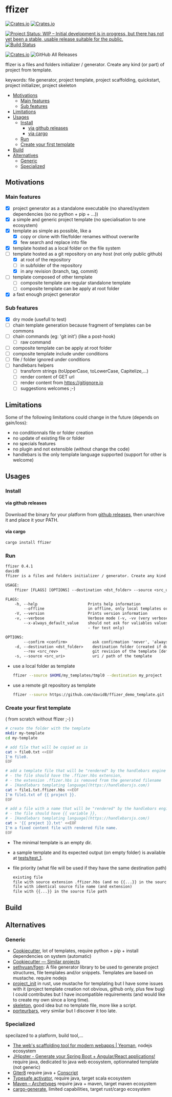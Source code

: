 # ffizer

<!-- copy badges from:
- [repostatus.org](https://www.repostatus.org/#active)
- [Shields.io: Quality metadata badges for open source projects](https://shields.io/#/)
-->

[![Crates.io](https://img.shields.io/crates/l/ffizer.svg)](http://creativecommons.org/publicdomain/zero/1.0/)
[![Crates.io](https://img.shields.io/crates/v/ffizer.svg)](https://crates.io/crates/ffizer)

[![Project Status: WIP – Initial development is in progress, but there has not yet been a stable, usable release suitable for the public.](https://www.repostatus.org/badges/latest/wip.svg)](https://www.repostatus.org/#wip)
[![Build Status](https://travis-ci.com/davidB/ffizer.svg?branch=master)](https://travis-ci.com/davidB/ffizer)

[![Crates.io](https://img.shields.io/crates/d/ffizer.svg)](https://crates.io/crates/ffizer)
![GitHub All Releases](https://img.shields.io/github/downloads/davidB/ffizer/total.svg)

ffizer is a files and folders initializer / generator. Create any kind (or part) of project from template.

keywords: file generator, project template, project scaffolding, quickstart, project initializer, project skeleton

<!-- TOC -->

- [Motivations](#motivations)
    - [Main features](#main-features)
    - [Sub features](#sub-features)
- [Limitations](#limitations)
- [Usages](#usages)
    - [Install](#install)
        - [via github releases](#via-github-releases)
        - [via cargo](#via-cargo)
    - [Run](#run)
    - [Create your first template](#create-your-first-template)
- [Build](#build)
- [Alternatives](#alternatives)
    - [Generic](#generic)
    - [Specialized](#specialized)

<!-- /TOC -->

<a id="markdown-motivations" name="motivations"></a>
## Motivations

<a id="markdown-main-features" name="main-features"></a>
### Main features

- [X] project generator as a standalone executable (no shared/system dependencies (so no python + pip + ...))
- [X] a simple and generic project template (no specialisation to one ecosystem)
- [X] template as simple as possible, like a
  - [X] copy or clone with file/folder renames without overwrite
  - [X] few search and replace into file
- [X] template hosted as a local folder on the file system
- [ ] template hosted as a git repository on any host (not only public github)
  - [X] at root of the repository
  - [ ] in subfolder of the repository
  - [X] in any revision (branch, tag, commit)
- [ ] template composed of other template
  - [ ] composite template are regular standalone template
  - [ ] composite template can be apply at root folder
- [X] a fast enough project generator

<a id="markdown-sub-features" name="sub-features"></a>
### Sub features

- [X] dry mode (usefull to test)
- [ ] chain template generation because fragment of templates can be commons
- [ ] chain commands (eg: 'git init') (like a post-hook)
  - [ ] raw command
- [ ] composite template can be apply at root folder
- [ ] composite template include under conditions
- [ ] file / folder ignored under conditions
- [ ] handlebars helpers
  - [ ] transform strings (toUpperCase, toLowerCase, Capitelize,...)
  - [ ] render content of GET url
  - [ ] render content from https://gitignore.io
  - [ ] suggestions welcomes ;-)
<a id="markdown-limitations" name="limitations"></a>
## Limitations

Some of the following limitations could change in the future (depends on gain/loss):

- no conditionnals file or folder creation
- no update of existing file or folder
- no specials features
- no plugin and not extensible (without change the code)
- handlebars is the only template language supported (support for other is welcome)

<a id="markdown-usages" name="usages"></a>
## Usages

<a id="markdown-install" name="install"></a>
### Install

<a id="markdown-via-github-releases" name="via-github-releases"></a>
#### via github releases

Download the binary for your platform from [github releases](https://github.com/davidB/ffizer/releases), then unarchive it and place it your PATH.

<a id="markdown-via-cargo" name="via-cargo"></a>
#### via cargo

```sh
cargo install ffizer
```

<a id="markdown-run" name="run"></a>
### Run

```txt
ffizer 0.4.1
davidB
ffizer is a files and folders initializer / generator. Create any kind (or part) of project from template.

USAGE:
    ffizer [FLAGS] [OPTIONS] --destination <dst_folder> --source <src_uri>

FLAGS:
    -h, --help                      Prints help information
        --offline                   in offline, only local templates or cached templates are used
    -V, --version                   Prints version information
    -v, --verbose                   Verbose mode (-v, -vv (very verbose / level debug), -vvv) print on stderr
        --x-always_default_value    should not ask for valiables values, always use defautl value or empty (experimental
                                    - for test only)

OPTIONS:
        --confirm <confirm>           ask confirmation 'never', 'always' or 'auto' (default) [default: auto]
    -d, --destination <dst_folder>    destination folder (created if doesn't exist)
        --rev <src_rev>               git revision of the template [default: master]
    -s, --source <src_uri>            uri / path of the template
```

- use a local folder as template
    ```sh
    ffizer --source $HOME/my_templates/tmpl0 --destination my_project
    ```
- use a remote git repository as template
    ```sh
    ffizer --source https://github.com/davidB/ffizer_demo_template.git --destination my_project
    ```

<a id="markdown-create-your-first-template" name="create-your-first-template"></a>
### Create your first template

( from scratch without ffizer ;-) )

```sh
# create the folder with the template
mkdir my-template
cd my-template

# add file that will be copied as is
cat > file0.txt <<EOF
I'm file0.
EOF

# add a template file that will be "rendered" by the handlebars engine
# - the file should have the .ffizer.hbs extension,
# - the extension .ffizer.hbs is removed from the generated filename
# - [Handlebars templating language](https://handlebarsjs.com/)
cat > file1.txt.ffizer.hbs <<EOF
I'm file1.txt of {{ project }}.
EOF

# add a file with a name that will be "rendered" by the handlebars engine
# - the file should have {{ variable }},
# - [Handlebars templating language](https://handlebarsjs.com/)
cat > '{{ project }}.txt' <<EOF
I'm a fixed content file with rendered file name.
EOF

```

- The minimal template is an empty dir.
- a sample template and its expected output (on empty folder) is available at [tests/test_1](tests/test_1).
- file priority (what file will be used if they have the same destination path)

  ```txt
  existing file
  file with source extension .ffizer.hbs (and no {{...}} in the source file path)
  file with identical source file name (and extension)
  file with {{...}} in the source file path
  ```

<a id="markdown-build" name="build"></a>
## Build

<a id="markdown-alternatives" name="alternatives"></a>
## Alternatives

<a id="markdown-generic" name="generic"></a>
### Generic

- [Cookiecutter](https://cookiecutter.readthedocs.io/), lot of templates, require python + pip + install dependencies on system (automatic)
- [Cookiecutter — Similar projects](https://cookiecutter.readthedocs.io/en/latest/readme.html#similar-projects)
- [sethyuan/fgen](https://github.com/sethyuan/fgen): A file generator library to be used to generate project structures, file templates and/or snippets. Templates are based on mustache. require nodejs
- [project_init](https://crates.io/crates/project_init) in rust, use mustache for templating but I have some issues with it (project template creation not obvious, github only, plus few bug) I could contributes but I have incompatible requirements (and would like to create my own since a long time).
- [skeleton](https://crates.io/crates/skeleton), good idea but no template file, more like a script.
- [porteurbars](https://crates.io/crates/porteurbars), very similar but I discover it too late.

<a id="markdown-specialized" name="specialized"></a>
### Specialized

specilazed to a platform, build tool,...

- [The web's scaffolding tool for modern webapps | Yeoman](http://yeoman.io/), nodejs ecosystem
- [JHipster - Generate your Spring Boot + Angular/React applications!](https://www.jhipster.tech/) require java, dedicated to java web ecosystem, optionnated template (not generic)
- [Giter8](http://www.foundweekends.org/giter8/) require java + [Conscript](http://www.foundweekends.org/conscript/index.html)
- [Typesafe activator](https://developer.lightbend.com/start/), require java, target scala ecosystem
- [Maven – Archetypes](https://maven.apache.org/guides/introduction/introduction-to-archetypes.html) require java + maven, target maven ecosystem
- [cargo-generate](https://github.com/ashleygwilliams/cargo-generate), limited capabilities, target rust/cargo ecosystem

